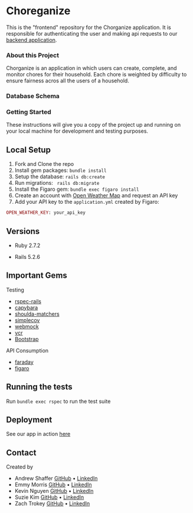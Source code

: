 # Choreganize

This is the "frontend" repository for the Chorganize application. It is responsible for authenticating the user and making api requests to our [backend application](https://github.com/choreorganize/choreganize-api).

### About this Project

Chorganize is an application in which users can create, complete, and monitor chores for their household. Each chore is weighted by difficulty to ensure fairness acros all the users of a household.

### Database Schema
<!-- upload image here -->

### Getting Started

These instructions will give you a copy of the project up and running on
your local machine for development and testing purposes.

## Local Setup

1. Fork and Clone the repo
2. Install gem packages: `bundle install`
3. Setup the database: `rails db:create`
4. Run migrations: ` rails db:migrate`
5. Install the Figaro gem: `bundle exec figaro install`
6. Create an account with [Open Weather Map](https://home.openweathermap.org/users/sign_up) and request an API key
7. Add your API key to the `application.yml` created by Figaro:
  ```rb
  OPEN_WEATHER_KEY: your_api_key
  ```

## Versions

- Ruby 2.7.2

- Rails 5.2.6

## Important Gems
Testing
* [rspec-rails](https://github.com/rspec/rspec-rails)
* [capybara](https://github.com/teamcapybara/capybara)
* [shoulda-matchers](https://github.com/thoughtbot/shoulda-matchers)
* [simplecov](https://github.com/simplecov-ruby/simplecov)
* [webmock](https://github.com/bblimke/webmock)
* [vcr](https://github.com/vcr/vcr)
* [Bootstrap](https://github.com/twbs/bootstrap-rubygem)

API Consumption
* [faraday](https://github.com/lostisland/faraday)
* [figaro](https://github.com/laserlemon/figaro)
## Running the tests

Run `bundle exec rspec` to run the test suite

## Deployment

See our app in action [here](<!--heroku link here -->)

## Contact
Created by

* Andrew Shaffer [GitHub](https://github.com/Aphilosopher30) • [LinkedIn](https://www.linkedin.com/in/andrew-shafer-0631ab20a/)
* Emmy Morris [GitHub](https://github.com/EmmyMorris) • [LinkedIn](https://www.linkedin.com/in/meaghanmorris1/)
* Kevin Nguyen [GitHub](https://github.com/denverdevelopments) • [LinkedIn](https://www.linkedin.com/in/kevin-nguyen-59510520a/)
* Suzie Kim [GitHub](https://github.com/suzkiee) • [LinkedIn](https://www.linkedin.com/in/kim-suzie/)
* Zach Trokey [GitHub](https://github.com/ztrokey) • [LinkedIn](https://www.linkedin.com/in/zach-trokey/)
